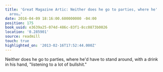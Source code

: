 ```yaml
---
title: 'Great Magazine Artic: Neither does he go to parties, where he''d have to stand
  arou…'
date: 2016-04-09 18:16:00.600000000 -04:00
position: 175
book_uuid: e3639a25-074d-486c-83f1-8cc0873b0026
location: '0.285901'
source: readmill
touch: true
highlighted_on: '2013-02-16T17:52:44.000Z'
---
```


Neither does he go to parties, where he'd have to stand around, with a drink in his hand, "listening to a lot of bullshit."